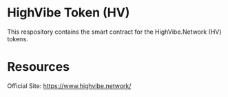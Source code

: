 # HighVibe Token (HV)

This respository contains the smart contract for the HighVibe.Network (HV) tokens.

# Resources

Official Site: https://www.highvibe.network/
